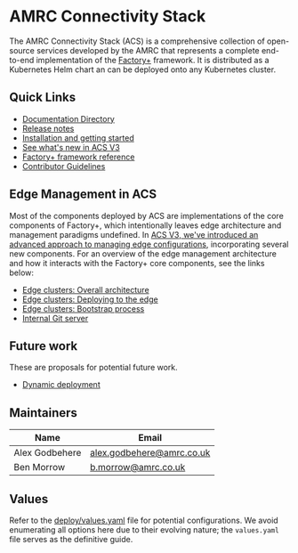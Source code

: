 # AMRC Connectivity Stack

The AMRC Connectivity Stack (ACS) is a comprehensive collection of open-source services developed by the AMRC that represents a complete end-to-end implementation of the [Factory+](https://factoryplus.app.amrc.co.uk) framework. It is distributed as a Kubernetes Helm chart an can be deployed onto any Kubernetes cluster.

## Quick Links
- [Documentation Directory](docs/index.md)
- [Release notes](docs/reference/Release-notes.md)
- [Installation and getting started](docs/getting-started/installation.md)
- [See what's new in ACS V3](docs/getting-started/whats-new-in-v3.md)
- [Factory+ framework reference](https://factoryplus.app.amrc.co.uk)
- [Contributor Guidelines](docs/development/contributor-guidelines.md)

## Edge Management in ACS
Most of the components deployed by ACS are implementations of the core components of Factory+, which intentionally leaves edge architecture and management paradigms undefined. In [ACS V3, we've introduced an advanced approach to managing edge configurations](docs/getting-started/whats-new-in-v3.md), incorporating several new components. For an overview of the edge management architecture and how it interacts with the Factory+ core components, see the links below:

* [Edge clusters: Overall architecture](docs/architecture/edge-management/overview.md)
* [Edge clusters: Deploying to the edge](docs/architecture/edge-management/edge-deployments.md)
* [Edge clusters: Bootstrap process](docs/architecture/edge-management/edge-bootstrap.md)
* [Internal Git server](./docs/services/git-server.md)

## Future work

These are proposals for potential future work.

* [Dynamic deployment](./docs/dyn-deploy/index.md)

## Maintainers

| Name           | Email                       |
|----------------|-----------------------------|
| Alex Godbehere | <alex.godbehere@amrc.co.uk> |
| Ben Morrow     | <b.morrow@amrc.co.uk>       |

## Values

Refer to the [deploy/values.yaml](deploy/values.yaml) file for potential configurations. We avoid enumerating all options here due to their evolving nature; the `values.yaml` file serves as the definitive guide.
